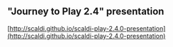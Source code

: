 ## "Journey to Play 2.4" presentation

[http://scaldi.github.io/scaldi-play-2.4.0-presentation](http://scaldi.github.io/scaldi-play-2.4.0-presentation)
